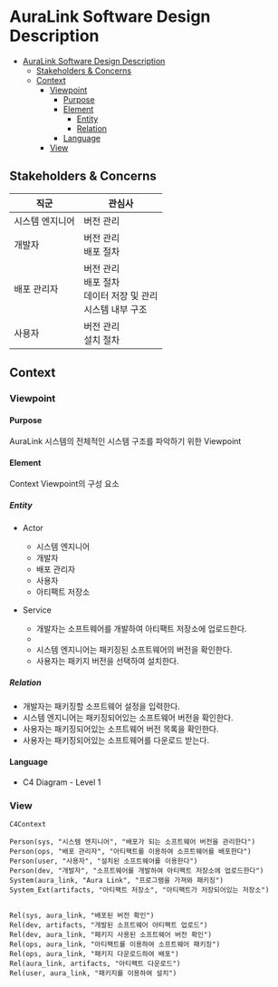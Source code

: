 # AuraLink Software Design Description

- [AuraLink Software Design Description](#auralink-software-design-description)
  - [Stakeholders \& Concerns](#stakeholders--concerns)
  - [Context](#context)
    - [Viewpoint](#viewpoint)
      - [Purpose](#purpose)
      - [Element](#element)
        - [Entity](#entity)
        - [Relation](#relation)
      - [Language](#language)
    - [View](#view)


## Stakeholders & Concerns
| 직군 | 관심사 |
| -- | -- |
| 시스템 엔지니어 | 버전 관리 |
| 개발자 | 버전 관리<br>배포 절차 |
| 배포 관리자 | 버전 관리<br>배포 절차<br>데이터 저장 및 관리<br>시스템 내부 구조 |
| 사용자 | 버전 관리<br>설치 절차 |


## Context
### Viewpoint
#### Purpose
AuraLink 시스템의 전체적인 시스템 구조를 파악하기 위한 Viewpoint
#### Element
Context Viewpoint의 구성 요소
##### Entity
* Actor  
    * 시스템 엔지니어
    * 개발자
    * 배포 관리자
    * 사용자
    * 아티팩트 저장소
    
* Service
    * 개발자는 소프트웨어를 개발하여 아티팩트 저장소에 업로드한다.
    * 
    * 시스템 엔지니어는 패키징된 소프트웨어의 버전을 확인한다.
    * 사용자는 패키지 버전을 선택하여 설치한다.

##### Relation
* 개발자는 패키징할 소프트웨어 설정을 입력한다.
* 시스템 엔지니어는 패키징되어있는 소프트웨어 버전을 확인한다.
* 사용자는 패키징되어있는 소프트웨어 버전 목록을 확인한다.
* 사용자는 패키징되어있는 소프트웨어를 다운로드 받는다.
#### Language
* C4 Diagram - Level 1
### View
```mermaid
C4Context

Person(sys, "시스템 엔지니어", "배포가 되는 소프트웨어 버전을 관리한다")
Person(ops, "배포 관리자", "아티팩트를 이용하여 소프트웨어를 배포한다")
Person(user, "사용자", "설치된 소프트웨어를 이용한다")
Person(dev, "개발자", "소프트웨어를 개발하여 아티팩트 저장소에 업로드한다")
System(aura_link, "Aura Link", "프로그램을 가져와 패키징")
System_Ext(artifacts, "아티팩트 저장소", "아티팩트가 저장되어있는 저장소")
    

Rel(sys, aura_link, "배포된 버전 확인")
Rel(dev, artifacts, "개발된 소프트웨어 아티팩트 업로드")
Rel(dev, aura_link, "패키지 사용된 소프트웨어 버전 확인")
Rel(ops, aura_link, "아티팩트를 이용하여 소프트웨어 패키징")
Rel(ops, aura_link, "패키지 다운로드하여 배포")
Rel(aura_link, artifacts, "아티팩트 다운로드")
Rel(user, aura_link, "패키지를 이용하여 설치")
```